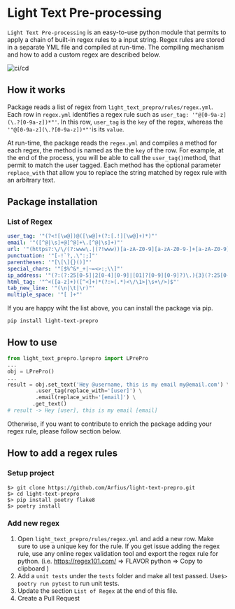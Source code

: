 # Light Text Pre-processing

`Light Text Pre-processing` is an easy-to-use python module that permits to apply a chain of built-in regex rules to a input string. Regex rules are stored in a separate YML file and compiled at run-time. The compiling mechanism and how to add a custom regex are described below.

![ci/cd](https://github.com/Arfius/light-text-prepro/actions/workflows/light-text-prepro.yml/badge.svg)

## How it works

Package reads a list of regex from `light_text_prepro/rules/regex.yml`.  Each row in `regex.yml` identifies a regex rule such as `user_tag: '"@[0-9a-z](\.?[0-9a-z])*"'`. In this row, `user_tag` is the `key` of the regex, whereas the `'"@[0-9a-z](\.?[0-9a-z])*"'`is its `value`.

At run-time, the package reads the `regex.yml` and compiles a method for each regex, the method is named as the the `key` of the row. For example, at the end of the process, you will be able to call the `user_tag()`method, that permit to match the user tagged. Each method has the optional parameter `replace_with` that allow you to replace the string matched by regex rule with an arbitrary text.

## Package installation

### List of Regex 
```yaml
user_tag: '"(?<![\w@])@([\w@]+(?:[.!][\w@]+)*)"'
email: '"([^@|\s]+@[^@]+\.[^@|\s]+)"'
url: '"(https?:\/\/(?:www\.|(?!www))[a-zA-Z0-9][a-zA-Z0-9-]+[a-zA-Z0-9]\.[^\s]{2,}|www\.[a-zA-Z0-9][a-zA-Z0-9-]+[a-zA-Z0-9]\.[^\s]{2,}|https?:\/\/(?:www\.|(?!www))[a-zA-Z0-9]+\.[^\s]{2,}|www\.[a-zA-Z0-9]+\.[^\s]{2,})"'
punctuation: '"[-!`?,.\":;]"'
parentheses: '"[\[\]{}()]"'
special_chars: '"[$%^&*_+|~=<>:;\\]"'
ip_address: '"(?:(?:25[0-5]|2[0-4][0-9]|[01]?[0-9][0-9]?)\.){3}(?:25[0-5]|2[0-4][0-9]|[01]?[0-9][0-9]?)$"'
html_tag: '"^<([a-z]+)([^<]+)*(?:>(.*)<\/\1>|\s+\/>)$"'
tab_new_line: '"(\n|\t|\r)"'
multiple_space: '"[ ]+"'
```

If you are happy wiht the list above, you can install the package via pip.

```
pip install light-text-prepro
```

## How to use

```python
from light_text_prepro.lprepro import LPrePro
...
obj = LPrePro()
...
result = obj.set_text('Hey @username, this is my email my@email.com') \
		 .user_tag(replace_with='[user]') \
		 .email(replace_with='[email]') \
    	.get_text()
# result -> Hey [user], this is my email [email]
```


Otherwise, if you want to contribute to enrich the package adding your regex rule, please follow section below.

## How to add a regex rules

### Setup project

````
$> git clone https://github.com/Arfius/light-text-prepro.git
$> cd light-text-prepro
$> pip install poetry flake8
$> poetry install
````

### Add  new regex

1. Open `light_text_prepro/rules/regex.yml` and add a new row. Make sure to use a unique key for the rule. If  you get issue adding the regex rule, use any online regex validation tool and export the regex rule for python. (i.e. https://regex101.com/ => FLAVOR python => Copy to clipboard )
2. Add a `unit tests` under the  `tests` folder and make all test passed.  Use`$> poetry run pytest` to run unit tests.
3. Update the  section `List of Regex` at the end of this file.
4. Create a Pull Request


